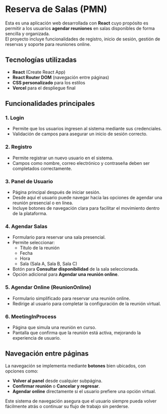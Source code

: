# Reserva de Salas (PMN)

Esta es una aplicación web desarrollada con **React** cuyo propósito es permitir a los usuarios **agendar reuniones** en salas disponibles de forma sencilla y organizada.  
El proyecto incluye funcionalidades de registro, inicio de sesión, gestión de reservas y soporte para reuniones online.

## Tecnologías utilizadas
- **React** (Create React App)
- **React Router DOM** (navegación entre páginas)
- **CSS personalizado** para los estilos
- **Vercel** para el despliegue final

## Funcionalidades principales

### 1. Login
- Permite que los usuarios ingresen al sistema mediante sus credenciales.
- Validación de campos para asegurar un inicio de sesión correcto.

### 2. Registro
- Permite registrar un nuevo usuario en el sistema.
- Campos como nombre, correo electrónico y contraseña deben ser completados correctamente.

### 3. Panel de Usuario
- Página principal después de iniciar sesión.
- Desde aquí el usuario puede navegar hacia las opciones de agendar una reunión presencial o en línea.
- Incluye botones de navegación clara para facilitar el movimiento dentro de la plataforma.

### 4. Agendar Salas
- Formulario para reservar una sala presencial.
- Permite seleccionar:
  - Título de la reunión
  - Fecha
  - Hora
  - Sala (Sala A, Sala B, Sala C)
- Botón para **Consultar disponibilidad** de la sala seleccionada.
- Opción adicional para **Agendar una reunión online**.

### 5. Agendar Online (ReunionOnline)
- Formulario simplificado para reservar una reunión online.
- Redirige al usuario para completar la configuración de la reunión virtual.

### 6. MeetingInProcess
- Página que simula una reunión en curso.
- Pantalla que confirma que la reunión está activa, mejorando la experiencia de usuario.

## Navegación entre páginas
La navegación se implementa mediante **botones** bien ubicados, con opciones como:
- **Volver al panel** desde cualquier subpágina.
- **Confirmar reunión** o **Cancelar y regresar**.
- **Agendar online** directamente si el usuario prefiere una opción virtual.

Este sistema de navegación asegura que el usuario siempre pueda volver fácilmente atrás o continuar su flujo de trabajo sin perderse.


